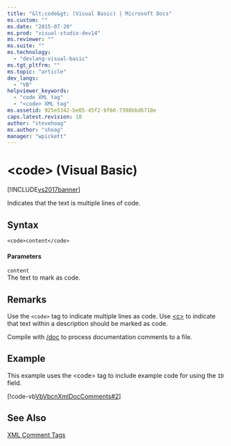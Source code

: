 ```yaml
---
title: "&lt;code&gt; (Visual Basic) | Microsoft Docs"
ms.custom: ""
ms.date: "2015-07-20"
ms.prod: "visual-studio-dev14"
ms.reviewer: ""
ms.suite: ""
ms.technology: 
  - "devlang-visual-basic"
ms.tgt_pltfrm: ""
ms.topic: "article"
dev_langs: 
  - "VB"
helpviewer_keywords: 
  - "code XML tag"
  - "<code> XML tag"
ms.assetid: 925e5342-be05-45f2-bf66-7398bbd6710e
caps.latest.revision: 10
author: "stevehoag"
ms.author: "shoag"
manager: "wpickett"
---
```

# &lt;code&gt; (Visual Basic)
[!INCLUDE[vs2017banner](../../../includes/vs2017banner.md)]

Indicates that the text is multiple lines of code.  
  
## Syntax  
  
```  
<code>content</code>  
```  
  
#### Parameters  
 `content`  
 The text to mark as code.  
  
## Remarks  
 Use the `<code>` tag to indicate multiple lines as code. Use [\<c>](../../../visual-basic/language-reference/xmldoc/c.md) to indicate that text within a description should be marked as code.  
  
 Compile with [/doc](../../../visual-basic/reference/command-line-compiler/doc.md) to process documentation comments to a file.  
  
## Example  
 This example uses the \<code> tag to include example code for using the `ID` field.  
  
 [!code-vb[VbVbcnXmlDocComments#2](../../../snippets/visualbasic/VS_Snippets_VBCSharp/VbVbcnXmlDocComments/VB/Class1.vb#2)]  
  
## See Also  
 [XML Comment Tags](../../../visual-basic/language-reference/xmldoc/recommended-xml-tags-for-documentation-comments.md)